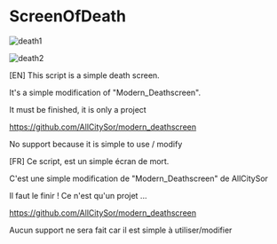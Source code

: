 # ScreenOfDeath
![death1](https://user-images.githubusercontent.com/28712469/49033913-bfd8e180-f1b0-11e8-8df8-40383fd995cf.png)

![death2](https://user-images.githubusercontent.com/28712469/49033930-d121ee00-f1b0-11e8-8361-7c4fec561140.png)

[EN] This script is a simple death screen.

It's a simple modification of "Modern_Deathscreen".

It must be finished, it is only a project

https://github.com/AllCitySor/modern_deathscreen

No support because it is simple to use / modify


[FR] Ce script, est un simple écran de mort. 

C'est une simple modification de "Modern_Deathscreen" de AllCitySor 

Il faut le finir ! Ce n'est qu'un projet ...

https://github.com/AllCitySor/modern_deathscreen

Aucun support ne sera fait car il est simple à utiliser/modifier
